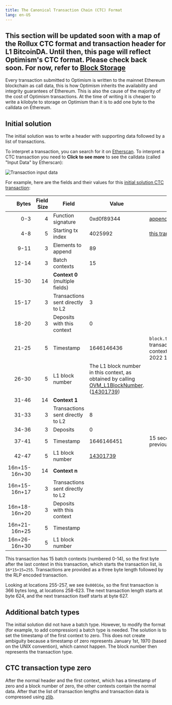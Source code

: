 ```yaml
---
title: The Canonical Transaction Chain (CTC) Format
lang: en-US
---
```


## This section will be updated soon with a map of the Rollux CTC format and transaction header for L1 BitcoinDA. Until then, this page will reflect Optimism's CTC format. Please check back soon. For now, refer to [Block Storage](../protocol/2-rollup-protocol/#block-storage)

Every transaction submitted to Optimism is written to the mainnet Ethereum blockchain as call data, this is how Optimism inherits the availability and integrity guarantees of Ethereum.
This is also the cause of the majority of the cost of Optimism transactions.
At the time of writing it is cheaper to write a kilobyte to storage on Optimism than it is to add one byte to the calldata on Ethereum.

## Initial solution

The initial solution was to write a header with supporting data followed by a list of transactions.

To interpret a transaction, you can search for it on [Etherscan](https://etherscan.io/).
To interpret a CTC transaction you need to **Click to see more** to see the calldata (called "Input Data" by Etherscan):

![Transaction input data](../../assets/docs/protocol/compressed-ctc/input-data.png)

For example, here are the fields and their values for this [initial solution CTC transaction](https://etherscan.io/tx/0xf5a2dd9d0815ad4dcee00063ff8f8f3fd44b3bd8ffc1f7f6c7f7f0b4b086c5a7/advanced):

| Bytes | Field Size | Field             | Value | Comments |
| ---------: | ---------: | ------------------| ----- | -------- |
|  0-3 |  4 | Function signature | 0xd0f89344 | [appendSequencerBatch()](https://www.4byte.directory/signatures/?bytes4_signature=0xd0f89344) |
|  4-8 |  5 | Starting tx index   | 4025992 | [this transaction](https://explorer.optimism.io/tx/4025992) |
|  9-11 |  3 | Elements to append | 89 |
| 12-14 |  3 | Batch contexts     | 15 |
| 15-30 | 14 | **Context 0** (multiple fields) |
| 15-17 |  3 | Transactions sent directly to L2 | 3 |
| 18-20 |  3 | Deposits with this context | 0 |
| 21-25 |  5 | Timestamp | 1646146436 | `block.timestamp` for transactions in this context (Tue Mar 01 2022 14:53:56 UTC)
| 26-30 |  5 | L1 block number | The L1 block number in this context, as obtained by calling [OVM_L1BlockNumber](https://github.com/ethereum-optimism/optimism/blob/develop/packages/contracts/contracts/L2/predeploys/iOVM_L1BlockNumber.sol). ([14301739](https://etherscan.io/block/14301739)) | 
| 31-46 | 14 | **Context 1** |
| 31-33 |  3 | Transactions sent directly to L2 | 8 |
| 34-36 |  3 | Deposits | 0 |
| 37-41 |  5 | Timestamp | 1646146451 | 15 seconds after the previous batch
| 42-47 | 5  | L1 block number | [14301739](https://etherscan.io/block/14301739) 
| 16n+15-16n+30 | 14 | **Context n** |
| 16n+15-16n+17 |  3 | Transactions sent directly to L2 |
| 16n+18-16n+20 |  3 | Deposits with this context
| 16n+21-16n+25 |  5 | Timestamp 
| 16n+26-16n+30 |  5 | L1 block number


This transaction has 15 batch contexts (numbered 0-14), so the first byte after the last context in this transaction, which starts the transaction list, is `16*15+15=255`.
Transactions are provided as a three byte length followed by the RLP encoded transaction.

Looking at locations 255-257, we see `0x00016e`, so the first transaction is 366 bytes long, at locations 258-623. 
The next transaction length starts at byte 624, and the next transaction itself starts at byte 627.

## Additional batch types

The initial solution did not have a batch type. 
However, to modify the format (for example, to add compression) a batch type is needed.
The solution is to set the timestamp of the first context to zero.
This does not create ambiguity because a timestamp of zero represents January 1st, 1970 (based on the UNIX convention), which cannot happen.
The block number then represents the transaction type.

## CTC transaction type zero

After the normal header and the first context, which has a timestamp of zero and a block number of zero, the other contexts contain the normal data. 
After that the list of transaction lengths and transaction data is compressed using [zlib](https://nodejs.org/api/zlib.html).
